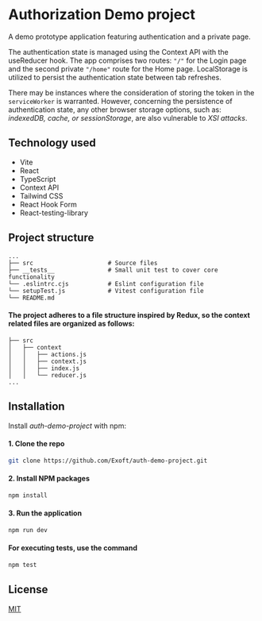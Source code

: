# Authorization Demo project

A demo prototype application featuring authentication and a private page.

The authentication state is managed using the Context API with the useReducer hook. The app comprises two routes: `"/"` for the Login page and the second private `"/home"` route for the Home page. LocalStorage is utilized to persist the authentication state between tab refreshes.

There may be instances where the consideration of storing the token in the `serviceWorker` is warranted. However, concerning the persistence of authentication state, any other browser storage options, such as: _indexedDB, cache, or sessionStorage_, are also vulnerable to _XSI attacks_.

## Technology used

- Vite
- React
- TypeScript
- Context API
- Tailwind CSS
- React Hook Form
- React-testing-library

## Project structure

    ...
    ├── src                     # Source files
    ├── __tests__               # Small unit test to cover core functionality
    └── .eslintrc.cjs           # Eslint configuration file
    └── setupTest.js            # Vitest configuration file
    └── README.md

#### The project adheres to a file structure inspired by Redux, so the context related files are organized as follows:

    ├── src
    │   ├── context
    │   │   ├── actions.js
    │   │   ├── context.js
    │   │   ├── index.js
    │   │   └── reducer.js
    ...

## Installation

Install _auth-demo-project_ with npm:

#### 1. Clone the repo

```bash
git clone https://github.com/Exoft/auth-demo-project.git
```

#### 2. Install NPM packages

```bash
npm install
```

#### 3. Run the application

```bash
npm run dev
```

#### For executing tests, use the command

```bash
npm test
```

## License

[MIT](https://choosealicense.com/licenses/mit/)
